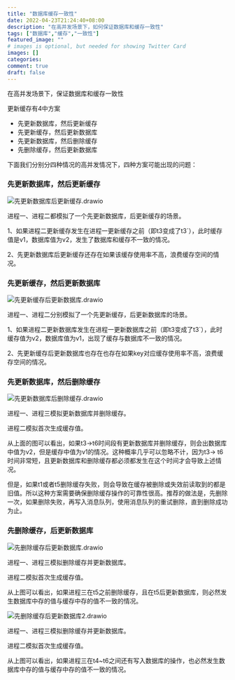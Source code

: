 ```yaml
---
title: "数据库缓存一致性"
date: 2022-04-23T21:24:40+08:00
description: "在高并发场景下，如何保证数据库和缓存一致性"
tags: ["数据库","缓存","一致性"]
featured_image: ""
# images is optional, but needed for showing Twitter Card
images: []
categories:
comment: true
draft: false
---
```


在高并发场景下，保证数据库和缓存一致性

更新缓存有4中方案

- 先更新数据库，然后更新缓存
- 先更新缓存，然后更新数据库
- 先更新数据库，然后删除缓存
- 先删除缓存，然后更新数据库

下面我们分别分四种情况的高并发情况下，四种方案可能出现的问题：

### 先更新数据库，然后更新缓存

![先更新数据库后更新缓存.drawio](https://cdn.yearnfar.com/blog/22/05/15c2206948ef2a1252e369019b7a4bc9f2.png)

进程一、进程二都模拟了一个先更新数据库，后更新缓存的场景。

1、如果进程二更新缓存发生在进程一更新缓存之前（即t3变成了t3`），此时缓存值是v1，数据库值为v2，发生了数据库和缓存不一致的情况。

2、先更新数据库后更新缓存还存在如果该缓存使用率不高，浪费缓存空间的情况。

### 先更新缓存，然后更新数据库

![先更新缓存后更新数据库.drawio](https://cdn.yearnfar.com/blog/22/05/15151eea356a914f714a311347bc0f85e2.png)

进程一、进程二分别模拟了一个先更新缓存，后更新数据库的场景。

1、如果进程二更新数据库发生在进程一更新数据库之前（即t3变成了t3`），此时缓存值为v2，数据库值为v1，出现了缓存与数据库不一致的情况。

2、先更新缓存后更新数据库也存在也存在如果key对应缓存使用率不高，浪费缓存空间的情况。

### 先更新数据库，然后删除缓存

![先更新数据库后删除缓存.drawio](https://cdn.yearnfar.com/blog/22/05/155d206e10e5e3d326e0f680ba26210597.png)

进程一、进程三模拟更新数据库并删除缓存。

进程二模拟首次生成缓存值。

从上面的图可以看出，如果t3->t6时间段有更新数据库并删除缓存，则会出数据库中值为v2，但是缓存中值为v1的情况。这种概率几乎可以忽略不计，因为t3-> t6时间非常短，且更新数据库和删除缓存都必须都发生在这个时间才会导致上述情况。

但是，如果t1或者t5删除缓存失败，则会导致在缓存被删除或失效前读取到的都是旧值。所以这种方案需要确保删除缓存操作的可靠性很高。推荐的做法是，先删除一次，如果删除失败，再写入消息队列，使用消息队列的重试删除，直到删除成功为止。

### 先删除缓存，后更新数据库

![先删除缓存后更新数据库.drawio](https://cdn.yearnfar.com/blog/22/05/157eed42dfd1bd9ccef46b8ccc270734c1.png)

进程一、进程三模拟删除缓存并更新数据库。

进程二模拟首次生成缓存值。

从上图可以看出，如果进程三在t5之前删除缓存，且在t5后更新数据库，则必然发生数据库中存的值与缓存中存的值不一致的情况。

![先删除缓存后更新数据库2.drawio](https://cdn.yearnfar.com/blog/22/05/15286e5d152121fd4f744175a3339b3799.png)

进程一、进程三模拟删除缓存并更新数据库。

进程二模拟首次生成缓存值。

从上图可以看出，如果进程三在t4~t6之间还有写入数据库的操作，也必然发生数据库中存的值与缓存中存的值不一致的情况。





